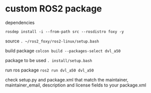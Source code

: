 
# custom ROS2 package

dependencies

`rosdep install -i --from-path src --rosdistro foxy -y`

source
`. ~/ros2_foxy/ros2-linux/setup.bash`

build package
`colcon build --packages-select dvl_a50`

package to be used
`. install/setup.bash`

run ros package
`ros2 run dvl_a50 dvl_a50`


check setup.py and package.xml that match the maintainer, maintainer_email, description and license fields to your package.xml
